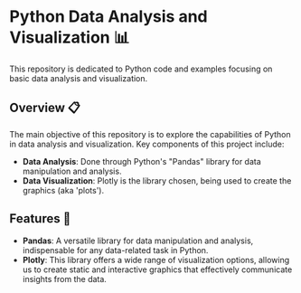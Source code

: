 # Python Data Analysis and Visualization 📊

This repository is dedicated to Python code and examples focusing on basic data analysis and visualization.

## Overview 📋

The main objective of this repository is to explore the capabilities of Python in data analysis and visualization. Key components of this project include:

- **Data Analysis**: Done through Python's "Pandas" library for data manipulation and analysis.
- **Data Visualization**: Plotly is the library chosen, being used to create the graphics (aka 'plots').

## Features 🚀

- **Pandas**: A versatile library for data manipulation and analysis, indispensable for any data-related task in Python.
- **Plotly**: This library offers a wide range of visualization options, allowing us to create static and interactive graphics that effectively communicate insights from the data.
